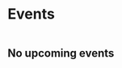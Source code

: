 <script src="/js/events.js"></script>
<link rel="stylesheet" href="/css/events-page.css"></link>

# Events



<!-- ## Workshops -->

<table class="cEventTable cWorkshopList">
<!-- <tr>
    <td class="cEventDateContainer"><span class="cEventDate">September 06, 2018</span>9:00 am
    <p class="cEventLocation">Broad Sanctuary, Westminster, London</p>

    </td>
    <td class="cEventDetail"><a target="_blank" href="https://2018.container.camp/uk/schedule/cloud-native-programming-with-docker-and-kubernetes/"><h4>Cloud Native Programming with Docker and Kubernetes</h4></a>
    <p>
    <b>Lakmal Warusawithana,</b> Senior Director – Cloud Architecture, WSO2</p>
  </p>
    </td>
    <td class="cEventURL"><a class="cEventRegistration" href="https://2018.container.camp/uk/schedule/cloud-native-programming-with-docker-and-kubernetes/">Register Now</a></td>
</tr> -->

</table>


<!-- ## Webinars

<table class="cEventTable cWebinarList">

<tr>
    <td class="cEventDateContainer"><span class="cEventDate">October 30, 2018</span>10:00am -11:00am PDT </td>
    <td class="cEventDetail"><a target="_blank" href="/learn/events/webinars/cncf-webinar-series-intro-to-ballerina-a-cloud-native-programming-language/"><h4>CNCF Webinar Series: Intro to Ballerina - A Cloud Native Programming Language</h4></a>
    <p>
    <b>Paul Fremantle</b> CTO and Co-Founder, WSO2 </p>
    <p>

    </td>
    <td class="cEventURL"><a class="cEventRegistration" href="/learn/events/webinars/cncf-webinar-series-intro-to-ballerina-a-cloud-native-programming-language/">Register Now</a></td>
</tr>

</table> -->

<!-- ## Meetups -->

<!-- <table class="cEventTable cMeetupsList">
 <tr>
        <td class="cEventDateContainer"><span class="cEventDate">September 10, 2018 </span>6:00 PM
            <p class="cEventLocation">inovaBra habitat,
                Av. Angélica, 2529 - 10° andar · São Paulo, Brazil</p>
        </td>
        <td class="cEventDetail"><a target="_blank" href="https://www.meetup.com/pt-BR/Cloud-Native-Sao-Paulo/events/253753781/"><h4> Cloud Native São Paulo - Meetup #6 - Aplicações Cloud Native</h4></a>
            <p>Speakers: Edgar Silva and Roberto Monteiro</p>
        </td>
        <td class="cEventURL"><a class="cEventRegistration" href="https://www.meetup.com/pt-BR/Cloud-Native-Sao-Paulo/events/253753781/" target="_blank">Register Now</a></td>
    </tr> 
        <td class="cEventDateContainer"><span class="cEventDate">November 7, 2018</span>6:30 PM to 9:00 PM
            <p class="cEventLocation">Entrepreneur First, L block, The Biscuit Factory<br>
100 Clements Road · London, SE16 4DG</p>
        </td>
        <td class="cEventDetail"><a target="_blank" href="https://www.meetup.com/Cloud-Native-London/?_cookie-check=22IjcB8Q0g9inH5A"><h4>Cloud Native London</h4></a>
        <p>Cloud Native London is the official Cloud Native Computing Foundation (CNCF) Meetup group dedicated to building a strong, open, diverse developer community around the Cloud Native platform and technologies in London.</p>
          <p>Speaker: Kasun Indrasiri</p> 
        </td>
        <td class="cEventURL"><a class="cEventRegistration" href=https://www.meetup.com/Cloud-Native-London/?_cookie-check=22IjcB8Q0g9inH5A" target="_blank">Register Now</a></td>
    </tr>

    <tr> 

</table> -->

## No upcoming events

<!-- ## Conferences -->


<table class="cEventTable cConferencesList">
    <!-- <tr>
      <td class="cEventDetail c2col" colspan="2">
        <img class="cEventLogo" src="https://con.ballerina.io/wp-content/themes/ballerinacon/images/bcon-logo.png"/>
      </td>

        <td class="cEventURL c2col" colspan="2"><a class="cEventRegistration" href="https://con.ballerina.io/?utm_source=ballerina.io%2Flearn%2Fevents%2F&utm_medium=link&utm_campaign=ballerina_con_2018" target="_blank">Register Now</a>
        </td>
    </tr> -->
    <!-- <tr>
      <td class="cEventDetail c2col" colspan="2">
        <img class="cEventLogo" src="https://con.ballerina.io/wp-content/themes/ballerinacon/images/bcon-logo.png"/>
      </td>

        <td class="cEventURL c2col" colspan="2"><a class="cEventRegistration" href="https://con.ballerina.io/?utm_source=bio&utm_medium=banner&utm_campaign=bio_top_banner" target="_blank">Register Now</a>
        </td>
    </tr> -->
    <!-- <tr>

        <td class="cEventURL c2col" colspan="2"><a class="cEventRegistration" href="https://con.ballerina.io/?utm_source=bio&utm_medium=banner&utm_campaign=bio_top_banner" target="_blank">Register Now</a></td>
    </tr>  -->
     <!-- <tr>

        <td class="cEventDateContainer"><span class="cEventDate">June 26 - 29, 2018</span>
        <p class="cEventLocation">New York Marriott Marquis</p>
        </td>
        <td class="cEventDetail"><a target="_blank" href="https://qconnewyork.com/ny2018/presentation/ballerina-cloud-native-programming-language"><h4>QCon NY</h4></a>
        <h4>Ballerina - Cloud Native Programming Language</h4>
        <p>Speaker: Sameera Jayasoma</p>
        </td>
        <td class="cEventURL"><a class="cEventRegistration" href="https://qconnewyork.com/ny2018/presentation/ballerina-cloud-native-programming-language" target="_blank">More Info</a></td>
    </tr>  -->
    <!-- <tr>
        <td class="cEventDateContainer"><span class="cEventDate">August 1, 2018</span>
        <p class="cEventLocation">New York Marriott Marquis</p>
        </td>
        <td class="cEventDetail"><a target="_blank" href="https://www.javasig.com/"><h4>JavaSig NY</h4></a>
        <p>Speaker: Tyler Jewell </p>
        </td>
        <td class="cEventURL"><a class="cEventRegistration" href="https://www.javasig.com/" target="_blank">More Info</a></td>
    </tr>  -->
   <!-- <tr>
        <td class="cEventDateContainer"><span class="cEventDate">September 9 - 14, 2018</span>
        <p class="cEventLocation">Sydney, Australia</p>
        </td>
        <td class="cEventDetail"><a target="_blank" href="http://bpm2018.web.cse.unsw.edu.au/keynotes.html"><h4>BPM 2018 </h4></a>
        <h4>Bringing Middleware to Everyday Developers with Ballerina</h4>
        <p>Speaker: Sanjiva Weerawarana </p>
        </td>
        <td class="cEventURL"><a class="cEventRegistration" href="http://bpm2018.web.cse.unsw.edu.au/keynotes.html" target="_blank">More Info</a></td>
    </tr> -->
</table>
